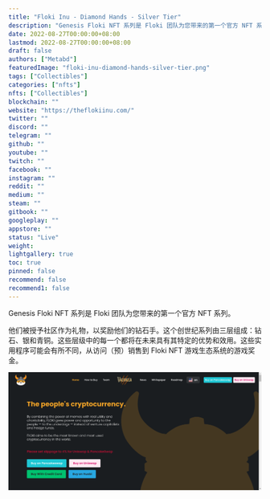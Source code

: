 ```yaml
---
title: "Floki Inu - Diamond Hands - Silver Tier"
description: "Genesis Floki NFT 系列是 Floki 团队为您带来的第一个官方 NFT 系列。"
date: 2022-08-27T00:00:00+08:00
lastmod: 2022-08-27T00:00:00+08:00
draft: false
authors: ["Metabd"]
featuredImage: "floki-inu-diamond-hands-silver-tier.png"
tags: ["Collectibles"]
categories: ["nfts"]
nfts: ["Collectibles"]
blockchain: ""
website: "https://theflokiinu.com/"
twitter: ""
discord: ""
telegram: ""
github: ""
youtube: ""
twitch: ""
facebook: ""
instagram: ""
reddit: ""
medium: ""
steam: ""
gitbook: ""
googleplay: ""
appstore: ""
status: "Live"
weight: 
lightgallery: true
toc: true
pinned: false
recommend: false
recommend1: false
---
```

Genesis Floki NFT 系列是 Floki 团队为您带来的第一个官方 NFT 系列。

他们被授予社区作为礼物，以奖励他们的钻石手。这个创世纪系列由三层组成：钻石、银和青铜。这些层级中的每一个都将在未来具有其特定的优势和效用。这些实用程序可能会有所不同，从访问（预）销售到 Floki NFT 游戏生态系统的游戏奖金。

![nft](512322131332.png)